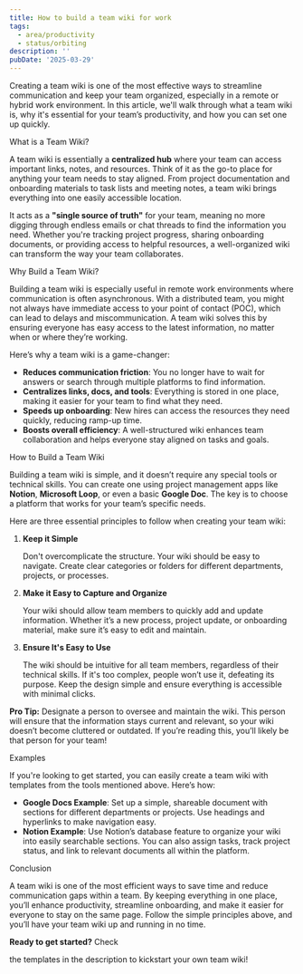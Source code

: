 ```yaml
---
title: How to build a team wiki for work
tags:
  - area/productivity
  - status/orbiting
description: ''
pubDate: '2025-03-29'
---
```

  

Creating a team wiki is one of the most effective ways to streamline communication and keep your team organized, especially in a remote or hybrid work environment. In this article, we'll walk through what a team wiki is, why it's essential for your team’s productivity, and how you can set one up quickly.

 What is a Team Wiki?

A team wiki is essentially a **centralized hub** where your team can access important links, notes, and resources. Think of it as the go-to place for anything your team needs to stay aligned. From project documentation and onboarding materials to task lists and meeting notes, a team wiki brings everything into one easily accessible location.

It acts as a **"single source of truth"** for your team, meaning no more digging through endless emails or chat threads to find the information you need. Whether you're tracking project progress, sharing onboarding documents, or providing access to helpful resources, a well-organized wiki can transform the way your team collaborates.

 Why Build a Team Wiki?

Building a team wiki is especially useful in remote work environments where communication is often asynchronous. With a distributed team, you might not always have immediate access to your point of contact (POC), which can lead to delays and miscommunication. A team wiki solves this by ensuring everyone has easy access to the latest information, no matter when or where they’re working.

Here’s why a team wiki is a game-changer:

- **Reduces communication friction**: You no longer have to wait for answers or search through multiple platforms to find information.
- **Centralizes links, docs, and tools**: Everything is stored in one place, making it easier for your team to find what they need.
- **Speeds up onboarding**: New hires can access the resources they need quickly, reducing ramp-up time.
- **Boosts overall efficiency**: A well-structured wiki enhances team collaboration and helps everyone stay aligned on tasks and goals.

 How to Build a Team Wiki

Building a team wiki is simple, and it doesn’t require any special tools or technical skills. You can create one using project management apps like **Notion**, **Microsoft Loop**, or even a basic **Google Doc**. The key is to choose a platform that works for your team’s specific needs.

Here are three essential principles to follow when creating your team wiki:

1. **Keep it Simple**

   Don't overcomplicate the structure. Your wiki should be easy to navigate. Create clear categories or folders for different departments, projects, or processes.

2. **Make it Easy to Capture and Organize**

   Your wiki should allow team members to quickly add and update information. Whether it’s a new process, project update, or onboarding material, make sure it’s easy to edit and maintain.

3. **Ensure It's Easy to Use**

   The wiki should be intuitive for all team members, regardless of their technical skills. If it's too complex, people won’t use it, defeating its purpose. Keep the design simple and ensure everything is accessible with minimal clicks.

**Pro Tip:** Designate a person to oversee and maintain the wiki. This person will ensure that the information stays current and relevant, so your wiki doesn’t become cluttered or outdated. If you’re reading this, you’ll likely be that person for your team!

 Examples

If you're looking to get started, you can easily create a team wiki with templates from the tools mentioned above. Here’s how:

- **Google Docs Example**: Set up a simple, shareable document with sections for different departments or projects. Use headings and hyperlinks to make navigation easy.
- **Notion Example**: Use Notion’s database feature to organize your wiki into easily searchable sections. You can also assign tasks, track project status, and link to relevant documents all within the platform.

 Conclusion

A team wiki is one of the most efficient ways to save time and reduce communication gaps within a team. By keeping everything in one place, you’ll enhance productivity, streamline onboarding, and make it easier for everyone to stay on the same page. Follow the simple principles above, and you’ll have your team wiki up and running in no time.

**Ready to get started?** Check

the templates in the description to kickstart your own team wiki!
